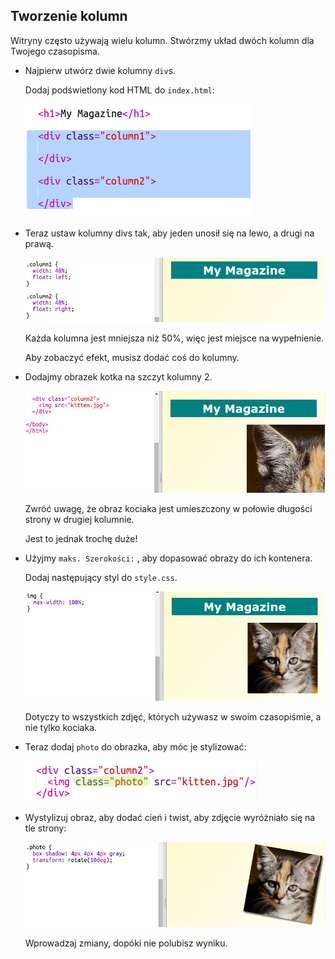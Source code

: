 ## Tworzenie kolumn

Witryny często używają wielu kolumn. Stwórzmy układ dwóch kolumn dla Twojego czasopisma.

+ Najpierw utwórz dwie kolumny `div`s.
    
    Dodaj podświetlony kod HTML do `index.html`:
    
    ![zrzut ekranu](images/magazine-columns.png)

+ Teraz ustaw kolumny divs tak, aby jeden unosił się na lewo, a drugi na prawą.
    
    ![zrzut ekranu](images/magazine-columns-style.png)
    
    Każda kolumna jest mniejsza niż 50%, więc jest miejsce na wypełnienie.
    
    Aby zobaczyć efekt, musisz dodać coś do kolumny.

+ Dodajmy obrazek kotka na szczyt kolumny 2.
    
    ![zrzut ekranu](images/magazine-kitten.png)
    
    Zwróć uwagę, że obraz kociaka jest umieszczony w połowie długości strony w drugiej kolumnie.
    
    Jest to jednak trochę duże!

+ Użyjmy `maks. Szerokości:` , aby dopasować obrazy do ich kontenera.
    
    Dodaj następujący styl do `style.css`.
    
    ![zrzut ekranu](images/magazine-img-width.png)
    
    Dotyczy to wszystkich zdjęć, których używasz w swoim czasopiśmie, a nie tylko kociaka.

+ Teraz dodaj `photo` do obrazka, aby móc je stylizować:
    
    ![zrzut ekranu](images/magazine-photo.png)

+ Wystylizuj obraz, aby dodać cień i twist, aby zdjęcie wyróżniało się na tle strony:
    
    ![zrzut ekranu](images/magazine-photo-style.png)
    
    Wprowadzaj zmiany, dopóki nie polubisz wyniku.